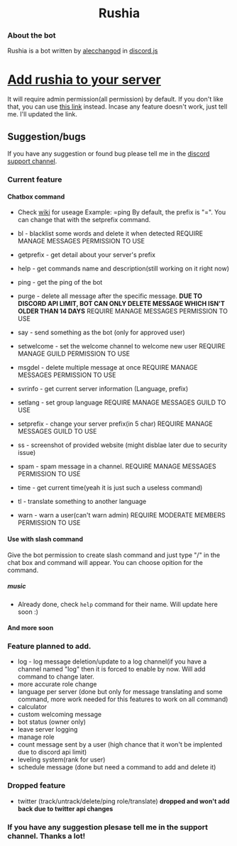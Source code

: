 <h1 style="text-align: center;">
<br> Rushia </br>
</h1>

### About the bot
Rushia is a bot written by [alecchangod](https://github.com/alecchangod) in [discord.js](https://discord.js.org/#/)

# [Add rushia to your server](https://discord.com/api/oauth2/authorize?client_id=953567399687364659&permissions=8&scope=bot%20applications.commands)
It will require admin permission(all permission) by default. If you don't like that, you can use [this link](https://discord.com/api/oauth2/authorize?client_id=953567399687364659&permissions=2068063845568&scope=bot%20applications.commands) instead. Incase any feature doesn't work, just tell me. I'll updated the link.

## Suggestion/bugs
If you have any suggestion or found bug please tell me in the [discord support channel](https://discord.gg/utRrnKWdbG).

### Current feature 

#### Chatbox command
- Check [wiki](https://github.com/alecchangod/discord-rushia-bot/wiki/Command-Useage) for useage
Example: =ping
By default, the prefix is "=". You can change that with the setprefix command.

- bl - blacklist some words and delete it when detected
REQUIRE MANAGE MESSAGES PERMISSION TO USE
- getprefix - get detail about your server's prefix
- help - get commands name and description(still working on it right now)
- ping - get the ping of the bot
- purge - delete all message after the specific message. **DUE TO DISCORD API LIMIT, BOT CAN ONLY DELETE MESSAGE WHICH ISN'T OLDER THAN 14 DAYS**
REQUIRE MANAGE MESSAGES PERMISSION TO USE
- say - send something as the bot (only for approved user)
- setwelcome - set the welcome channel to welcome new user
REQUIRE MANAGE GUILD PERMISSION TO USE
- msgdel - delete multiple message at once
REQUIRE MANAGE MESSAGES PERMISSION TO USE
- svrinfo - get current server information (Language, prefix)
- setlang - set group language
REQUIRE MANAGE MESSAGES GUILD TO USE
- setprefix - change your server prefix(in 5 char)
REQUIRE MANAGE MESSAGES GUILD TO USE
- ss - screenshot of provided website (might disblae later due to security issue)
- spam - spam message in a channel.
REQUIRE MANAGE MESSAGES PERMISSION TO USE
- time - get current time(yeah it is just such a useless command)
- tl - translate something to another language
- warn - warn a user(can't warn admin)
REQUIRE MODERATE MEMBERS PERMISSION TO USE

#### Use with slash command
Give the bot permission to create slash command and just type "/" in the chat box and command will appear.
You can choose opition for the command.

##### music
- Already done, check `help` command for their name. Will update here soon :)

#### And more soon

### Feature planned to add.
- log - log message deletion/update to a log channel(if you have a channel named "log" then it is forced to enable by now. Will add command to change later. 
- more accurate role change
- language per server (done but only for message translating and some command, more work needed for this features to work on all command)
- calculator 
- custom welcoming message
- bot status (owner only)
- leave server logging 
- manage role 
- count message sent by a user (high chance that it won't be implented due to discord api limit)
- leveling system(rank for user) 
- schedule message (done but need a command to add and delete it)

### Dropped feature
- twitter (track/untrack/delete/ping role/translate) **dropped and won't add back due to twitter api changes**

### If you have any suggestion plesase tell me in the support channel. Thanks a lot!
